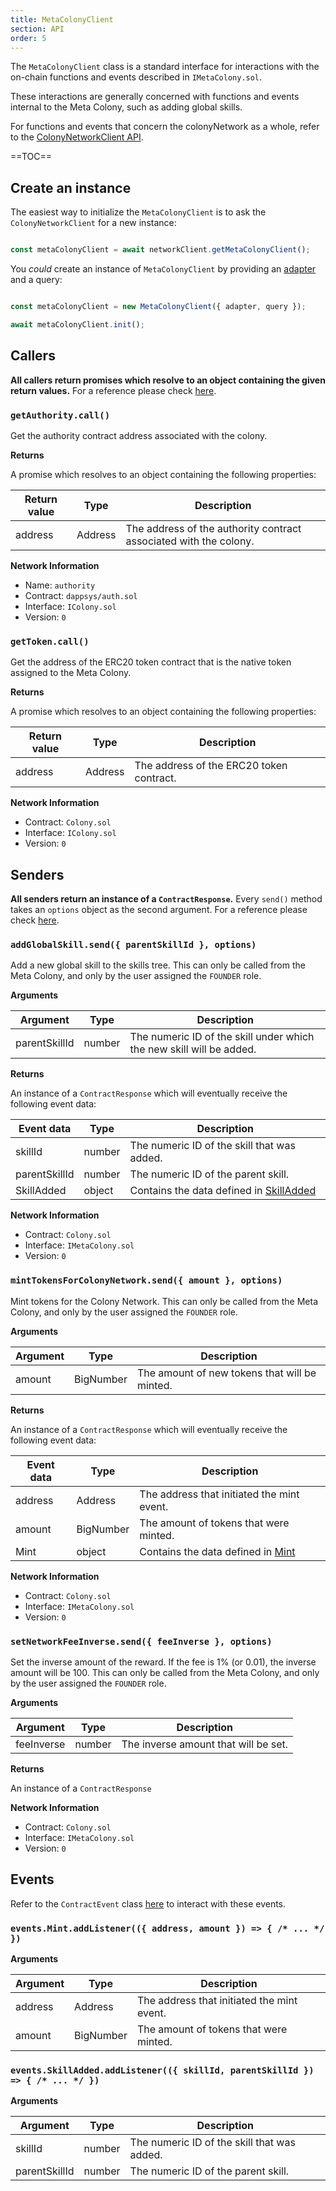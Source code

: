 ```yaml
---
title: MetaColonyClient
section: API
order: 5
---
```


The `MetaColonyClient` class is a standard interface for interactions with the on-chain functions and events described in `IMetaColony.sol`.

These interactions are generally concerned with functions and events internal to the Meta Colony, such as adding global skills.

For functions and events that concern the colonyNetwork as a whole, refer to the [ColonyNetworkClient API](/colonyjs/api-colonynetworkclient/).

==TOC==

## Create an instance

The easiest way to initialize the `MetaColonyClient` is to ask the `ColonyNetworkClient` for a new instance:

```js

const metaColonyClient = await networkClient.getMetaColonyClient();

```

You _could_ create an instance of `MetaColonyClient` by providing an [adapter](/colonyjs/docs-adapters) and a query:

```js

const metaColonyClient = new MetaColonyClient({ adapter, query });

await metaColonyClient.init();

```

  
## Callers

**All callers return promises which resolve to an object containing the given return values.** For a reference please check [here](/colonyjs/docs-contractclient/#callers).

### `getAuthority.call()`

Get the authority contract address associated with the colony.


**Returns**

A promise which resolves to an object containing the following properties:

|Return value|Type|Description|
|---|---|---|
|address|Address|The address of the authority contract associated with the colony.|

**Network Information**


  - Name: `authority`
  - Contract: `dappsys/auth.sol`
  - Interface: `IColony.sol`
  - Version: `0`
  

### `getToken.call()`

Get the address of the ERC20 token contract that is the native token assigned to the Meta Colony.


**Returns**

A promise which resolves to an object containing the following properties:

|Return value|Type|Description|
|---|---|---|
|address|Address|The address of the ERC20 token contract.|

**Network Information**


  
  - Contract: `Colony.sol`
  - Interface: `IColony.sol`
  - Version: `0`
  

  
## Senders

**All senders return an instance of a `ContractResponse`.** Every `send()` method takes an `options` object as the second argument. For a reference please check [here](/colonyjs/docs-contractclient/#senders).
### `addGlobalSkill.send({ parentSkillId }, options)`

Add a new global skill to the skills tree. This can only be called from the Meta Colony, and only by the user assigned the `FOUNDER` role.

**Arguments**

|Argument|Type|Description|
|---|---|---|
|parentSkillId|number|The numeric ID of the skill under which the new skill will be added.|

**Returns**

An instance of a `ContractResponse` which will eventually receive the following event data:

|Event data|Type|Description|
|---|---|---|
|skillId|number|The numeric ID of the skill that was added.|
|parentSkillId|number|The numeric ID of the parent skill.|
|SkillAdded|object|Contains the data defined in [SkillAdded](#eventsskilladdedaddlistener-skillid-parentskillid-------)|

**Network Information**


  
  - Contract: `Colony.sol`
  - Interface: `IMetaColony.sol`
  - Version: `0`
  

### `mintTokensForColonyNetwork.send({ amount }, options)`

Mint tokens for the Colony Network. This can only be called from the Meta Colony, and only by the user assigned the `FOUNDER` role.

**Arguments**

|Argument|Type|Description|
|---|---|---|
|amount|BigNumber|The amount of new tokens that will be minted.|

**Returns**

An instance of a `ContractResponse` which will eventually receive the following event data:

|Event data|Type|Description|
|---|---|---|
|address|Address|The address that initiated the mint event.|
|amount|BigNumber|The amount of tokens that were minted.|
|Mint|object|Contains the data defined in [Mint](#eventsmintaddlistener-address-amount-------)|

**Network Information**


  
  - Contract: `Colony.sol`
  - Interface: `IMetaColony.sol`
  - Version: `0`
  

### `setNetworkFeeInverse.send({ feeInverse }, options)`

Set the inverse amount of the reward. If the fee is 1% (or 0.01), the inverse amount will be 100. This can only be called from the Meta Colony, and only by the user assigned the `FOUNDER` role.

**Arguments**

|Argument|Type|Description|
|---|---|---|
|feeInverse|number|The inverse amount that will be set.|

**Returns**

An instance of a `ContractResponse`



**Network Information**


  
  - Contract: `Colony.sol`
  - Interface: `IMetaColony.sol`
  - Version: `0`
  

  
  
## Events

Refer to the `ContractEvent` class [here](/colonyjs/docs-contractclient/#events) to interact with these events.


### `events.Mint.addListener(({ address, amount }) => { /* ... */ })`



**Arguments**

|Argument|Type|Description|
|---|---|---|
|address|Address|The address that initiated the mint event.|
|amount|BigNumber|The amount of tokens that were minted.|


### `events.SkillAdded.addListener(({ skillId, parentSkillId }) => { /* ... */ })`



**Arguments**

|Argument|Type|Description|
|---|---|---|
|skillId|number|The numeric ID of the skill that was added.|
|parentSkillId|number|The numeric ID of the parent skill.|